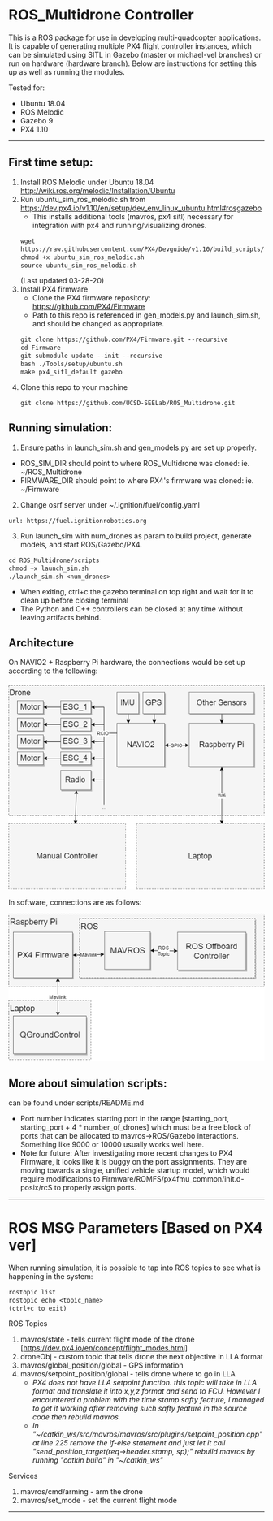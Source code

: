 # ROS_Multidrone Controller
This is a ROS package for use in developing multi-quadcopter applications. It is capable of generating multiple PX4 flight controller instances, which can be simulated using SITL in Gazebo (master or michael-vel branches) or run on hardware (hardware branch). Below are instructions for setting this up as well as running the modules.

Tested for:
- Ubuntu 18.04
- ROS Melodic
- Gazebo 9
- PX4 1.10
_________________________________________________________________

## First time setup:
1. Install ROS Melodic under Ubuntu 18.04 http://wiki.ros.org/melodic/Installation/Ubuntu
2. Run ubuntu_sim_ros_melodic.sh from https://dev.px4.io/v1.10/en/setup/dev_env_linux_ubuntu.html#rosgazebo
     - This installs additional tools (mavros, px4 sitl) necessary for integration with px4 and running/visualizing drones.
     ```
     wget https://raw.githubusercontent.com/PX4/Devguide/v1.10/build_scripts/ubuntu_sim_ros_melodic.sh
     chmod +x ubuntu_sim_ros_melodic.sh
     source ubuntu_sim_ros_melodic.sh
     ```
     (Last updated 03-28-20)
2. Install PX4 firmware
    - Clone the PX4 firmware repository: https://github.com/PX4/Firmware
    - Path to this repo is referenced in gen_models.py and launch_sim.sh, and should be changed as appropriate.
    ```
    git clone https://github.com/PX4/Firmware.git --recursive
    cd Firmware
    git submodule update --init --recursive
    bash ./Tools/setup/ubuntu.sh
    make px4_sitl_default gazebo
    ```
3. Clone this repo to your machine
     ```
     git clone https://github.com/UCSD-SEELab/ROS_Multidrone.git
     ```
## Running simulation:
1. Ensure paths in launch_sim.sh and gen_models.py are set up properly.
  - ROS_SIM_DIR should point to where ROS_Multidrone was cloned: ie. ~/ROS_Multidrone
  - FIRMWARE_DIR should point to where PX4's firmware was cloned: ie. ~/Firmware

2. Change osrf server under ~/.ignition/fuel/config.yaml
```
url: https://fuel.ignitionrobotics.org
```

3. Run launch_sim with num_drones as param to build project, generate models, and start ROS/Gazebo/PX4. 
```
cd ROS_Multidrone/scripts
chmod +x launch_sim.sh
./launch_sim.sh <num_drones>
```
- When exiting, ctrl+c the gazebo terminal on top right and wait for it to clean up before closing terminal
- The Python and C++ controllers can be closed at any time without leaving artifacts behind.

## Architecture
On NAVIO2 + Raspberry Pi hardware, the connections would be set up according to the following:

![Hardware arch](ROS_Multidrone_hardware.png)

In software, connections are as follows:

![Software arch](ROS_Multidrone_software.png)

## More about simulation scripts:
can be found under scripts/README.md

- Port number indicates starting port in the range [starting_port, starting_port + 4 * number_of_drones] which must be a free block of ports that can be allocated to mavros->ROS/Gazebo interactions. Something like 9000 or 10000 usually works well here.
- Note for future: After investigating more recent changes to PX4 Firmware, it looks like it is buggy on the port assignments. They are moving towards a single, unified vehicle startup model, which would require modifications to Firmware/ROMFS/px4fmu_common/init.d-posix/rcS to properly assign ports.
______________________________________________________________________________
# ROS MSG Parameters [Based on PX4 ver]

When running simulation, it is possible to tap into ROS topics to see what is happening in the system:
```
rostopic list
rostopic echo <topic_name>
(ctrl+c to exit)
```

ROS Topics
1. mavros/state - tells current flight mode of the drone [https://dev.px4.io/en/concept/flight_modes.html]
2. droneObj - custom topic that tells drone the next objective in LLA format
3. mavros/global_position/global - GPS information
4. mavros/setpoint_position/global - tells drone where to go in LLA
     - *PX4 does not have LLA setpoint function. this topic will take in LLA format and 
    translate it into x,y,z format and send to FCU. However I encountered a problem
    with the time stamp safty feature, I managed to get it working after removing
    such safty feature in the source code then rebuild mavros.*
     - *In "\~/catkin_ws/src/mavros/mavros/src/plugins/setpoint_position.cpp" at line 225
    remove the if-else statement and just let it call "send_position_target(req->header.stamp, sp);"
    rebuild mavros by running "catkin build" in "\~/catkin_ws"*

Services
1. mavros/cmd/arming - arm the drone
2. mavros/set_mode - set the current flight mode
______________________________________________________________________________
